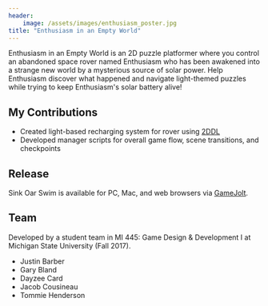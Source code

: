 ```yaml
---
header:
    image: /assets/images/enthusiasm_poster.jpg
title: "Enthusiasm in an Empty World"
---
```

Enthusiasm in an Empty World is an 2D puzzle platformer where you control an abandoned space rover named Enthusiasm who has been awakened into a strange new world by a mysterious source of solar power. Help Enthusiasm discover what happened and navigate light-themed puzzles while trying to keep Enthusiasm's solar battery alive!

## My Contributions
- Created light-based recharging system for rover using [2DDL](http://www.2ddlpro.com/)
- Developed manager scripts for overall game flow, scene transitions, and checkpoints

## Release
Sink Oar Swim is available for PC, Mac, and web browsers via [GameJolt](https://gamejolt.com/games/enthusiasm/294492).

## Team
Developed by a student team in MI 445: Game Design & Development I at Michigan State University (Fall 2017).
- Justin Barber
- Gary Bland
- Dayzee Card
- Jacob Cousineau
- Tommie Henderson